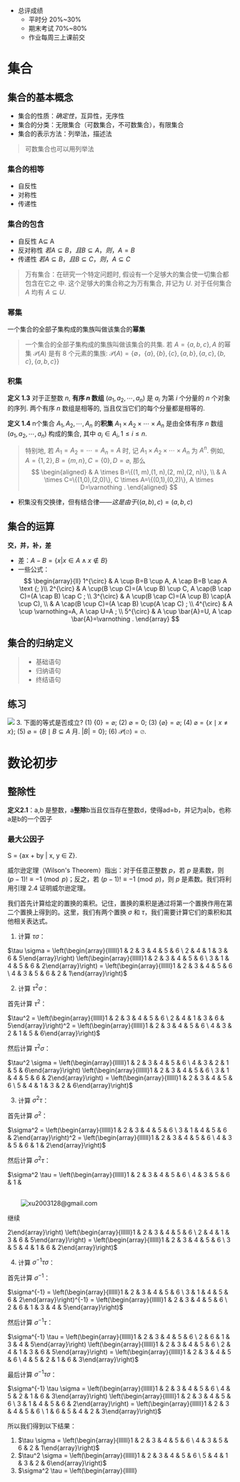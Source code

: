 - 总评成绩
	- 平时分 20%~30%
	- 期末考试 70%~80%
	- 作业每周三上课前交

# 集合

## 集合的基本概念
- 集合的性质：*确定性*，互异性，无序性
- 集合的分类：无限集合（可数集合，不可数集合），有限集合
- 集合的表示方法：列举法，描述法
> 可数集合也可以用列举法

### 集合的相等
- 自反性
- 对称性
- 传递性
### 集合的包含
- 自反性 A$\subseteq$ A
- 反对称性 $若A\subseteq B，且B\subseteq A，则，A=B$
- 传递性  $若A\subseteq B，且B\subseteq C，则，A\subseteq C$

> 万有集合：在研究一个特定问题时, 假设有一个足够大的集合使一切集合都包含在它之 中. 这个足够大的集合称之为万有集合, 并记为 $U$. 对于任何集合 $A$ 均有 $A \subseteq U$.

### 幂集
  一个集合的全部子集构成的集族叫做该集合的**幂集**
> 一个集合的全部子集构成的集族叫做该集合的共集. 若 $A=\{a, b, c\}, A$ 的幂 集 $\mathscr{P}(A)$ 是有 8 个元素的集族:
> $\mathscr{P}(A)=\{\emptyset，\{a\},\{b\},\{c\},\{a,b\},\{a,c\},\{b,c\},\{a,b,c\}\}$

### 积集
**定义 1.3** 对于正整数 $n$, **有序 $n$ 数组** $\left(a_1, a_2, \cdots, a_n\right)$ 是 $a_i$ 为第 $i$ 个分量的 $n$ 个对象的序列.
两个有序 $n$ 数组是相等的, 当且仅当它们的每个分量都是相等的.

**定义 1.4**  n个集合 $A_1, A_2, \cdots, A_n$ 的**积集** $A_1 \times A_2 \times \cdots \times A_n$ 是由全体有序 $n$ 数组 $\left(a_1, a_2, \cdots, a_n\right)$ 构成的集合, 其中 $a_i \in A_i, 1 \leqslant i \leqslant n$.

>特别地, 若 $A_1=A_2=\cdots=A_n=A$ 时, 记 $A_1 \times A_2 \times \cdots \times A_n$ 为 $A^n$.
	  例如, $A=\{1,2\}, B=\{m, n\}, C=\{0\}, D=\varnothing$, 那么
$$
\begin{aligned}
& A \times B=\{(1, m),(1, n),(2, m),(2, n)\}, \\
& A \times C=\{(1,0),(2,0)\}, C \times A=\{(0,1),(0,2)\}, A \times D=\varnothing .
\end{aligned}
$$
- 积集没有交换律，但有结合律——$这是由于((a,b),c)=(a,b,c)$

## 集合的运算
**交，并，补，差**

- 差：$A-B=\{x|x\in A \wedge x\notin B\}$
- 一些公式：
$$
\begin{array}{ll}
1^{\circ} & A \cup B=B \cup A, A \cap B=B \cap A \text {; }\\
2^{\circ} & A \cup(B \cup C)=(A \cup B) \cup C, A \cap(B \cap C)=(A \cap B) \cap C ; \\
3^{\circ} & A \cup(B \cap C)=(A \cup B) \cap(A \cup C), \\
& A \cap(B \cup C)=(A \cap B) \cup(A \cap C) ; \\
4^{\circ} & A \cup \varnothing=A, A \cap U=A ; \\
5^{\circ} & A \cup \bar{A}=U, A \cap \bar{A}=\varnothing .
\end{array}
$$

## 集合的归纳定义

> - 基础语句
> - 归纳语句
> - 终结语句


## 练习
![](http://picturebed.neverwacky.xyz/img/20230308230331.png)
3. 下面的等式是否成立?
(1) $\{0\}=\varnothing$;
(2) $\varnothing=0$;
(3) $\{\varnothing\}=\varnothing$;
(4) $\varnothing=\{x \mid x \neq x\}$;
(5) $\varnothing=\{B \mid B \subseteq A$ 月. $|B|=0\}$;
(6) $\mathscr{P}(\varnothing)=\varnothing$.

# 数论初步

## 整除性

**定义2.1**：a,b 是整数，a**整除**b当且仅当存在整数d，使得ad=b，并记为a|b，也称a是b的一个因子

### 最大公因子

S = {ax + by | x, y ∈ Z}.



威尔逊定理（Wilson's Theorem）指出：对于任意正整数 $p$，若 $p$ 是素数，则 $(p-1)! \equiv -1 \pmod{p}$；反之，若 $(p-1)! \equiv -1 \pmod{p}$，则 $p$ 是素数。我们将利用引理 2.4 证明威尔逊定理。



我们首先计算给定的置换的乘积。记住，置换的乘积是通过将第一个置换作用在第二个置换上得到的。这里，我们有两个置换 $\sigma$ 和 $\tau$，我们需要计算它们的乘积和其他相关表达式。

1.  计算 $\tau \sigma$：

$\tau \sigma = \left(\begin{array}{llllll}1 & 2 & 3 & 4 & 5 & 6 \ 2 & 4 & 1 & 3 & 6 & 5\end{array}\right) \left(\begin{array}{llllll}1 & 2 & 3 & 4 & 5 & 6 \ 3 & 1 & 4 & 5 & 6 & 2\end{array}\right) = \left(\begin{array}{llllll}1 & 2 & 3 & 4 & 5 & 6 \ 4 & 3 & 5 & 6 & 2 & 1\end{array}\right)$

2.  计算 $\tau^2 \sigma$：

首先计算 $\tau^2$：

$\tau^2 = \left(\begin{array}{llllll}1 & 2 & 3 & 4 & 5 & 6 \ 2 & 4 & 1 & 3 & 6 & 5\end{array}\right)^2 = \left(\begin{array}{llllll}1 & 2 & 3 & 4 & 5 & 6 \ 4 & 3 & 2 & 1 & 5 & 6\end{array}\right)$

然后计算 $\tau^2 \sigma$：

$\tau^2 \sigma = \left(\begin{array}{llllll}1 & 2 & 3 & 4 & 5 & 6 \ 4 & 3 & 2 & 1 & 5 & 6\end{array}\right) \left(\begin{array}{llllll}1 & 2 & 3 & 4 & 5 & 6 \ 3 & 1 & 4 & 5 & 6 & 2\end{array}\right) = \left(\begin{array}{llllll}1 & 2 & 3 & 4 & 5 & 6 \ 5 & 4 & 1 & 3 & 2 & 6\end{array}\right)$

3.  计算 $\sigma^2 \tau$：

首先计算 $\sigma^2$：

$\sigma^2 = \left(\begin{array}{llllll}1 & 2 & 3 & 4 & 5 & 6 \ 3 & 1 & 4 & 5 & 6 & 2\end{array}\right)^2 = \left(\begin{array}{llllll}1 & 2 & 3 & 4 & 5 & 6 \ 4 & 3 & 5 & 6 & 1 & 2\end{array}\right)$

然后计算 $\sigma^2 \tau$：

$\sigma^2 \tau = \left(\begin{array}{llllll}1 & 2 & 3 & 4 & 5 & 6 \ 4 & 3 & 5 & 6 & 1 &

![](data:image/svg+xml,%3csvg%20xmlns=%27http://www.w3.org/2000/svg%27%20version=%271.1%27%20width=%2730%27%20height=%2730%27/%3e)![xu2003128@gmail.com](https://chat.openai.com/_next/image?url=https%3A%2F%2Fs.gravatar.com%2Favatar%2Fd6d85da069ec2bbf25f9cc308b18d33c%3Fs%3D480%26r%3Dpg%26d%3Dhttps%253A%252F%252Fcdn.auth0.com%252Favatars%252Fxu.png&w=64&q=75)

继续

2\end{array}\right) \left(\begin{array}{llllll}1 & 2 & 3 & 4 & 5 & 6 \ 2 & 4 & 1 & 3 & 6 & 5\end{array}\right) = \left(\begin{array}{llllll}1 & 2 & 3 & 4 & 5 & 6 \ 3 & 5 & 4 & 1 & 6 & 2\end{array}\right)$

4.  计算 $\sigma^{-1} \tau \sigma$：

首先计算 $\sigma^{-1}$：

$\sigma^{-1} = \left(\begin{array}{llllll}1 & 2 & 3 & 4 & 5 & 6 \ 3 & 1 & 4 & 5 & 6 & 2\end{array}\right)^{-1} = \left(\begin{array}{llllll}1 & 2 & 3 & 4 & 5 & 6 \ 2 & 6 & 1 & 3 & 4 & 5\end{array}\right)$

然后计算 $\sigma^{-1} \tau$：

$\sigma^{-1} \tau = \left(\begin{array}{llllll}1 & 2 & 3 & 4 & 5 & 6 \ 2 & 6 & 1 & 3 & 4 & 5\end{array}\right) \left(\begin{array}{llllll}1 & 2 & 3 & 4 & 5 & 6 \ 2 & 4 & 1 & 3 & 6 & 5\end{array}\right) = \left(\begin{array}{llllll}1 & 2 & 3 & 4 & 5 & 6 \ 4 & 5 & 2 & 1 & 6 & 3\end{array}\right)$

最后计算 $\sigma^{-1} \tau \sigma$：

$\sigma^{-1} \tau \sigma = \left(\begin{array}{llllll}1 & 2 & 3 & 4 & 5 & 6 \ 4 & 5 & 2 & 1 & 6 & 3\end{array}\right) \left(\begin{array}{llllll}1 & 2 & 3 & 4 & 5 & 6 \ 3 & 1 & 4 & 5 & 6 & 2\end{array}\right) = \left(\begin{array}{llllll}1 & 2 & 3 & 4 & 5 & 6 \ 1 & 6 & 5 & 4 & 2 & 3\end{array}\right)$

所以我们得到以下结果：

1.  $\tau \sigma = \left(\begin{array}{llllll}1 & 2 & 3 & 4 & 5 & 6 \ 4 & 3 & 5 & 6 & 2 & 1\end{array}\right)$
2.  $\tau^2 \sigma = \left(\begin{array}{llllll}1 & 2 & 3 & 4 & 5 & 6 \ 5 & 4 & 1 & 3 & 2 & 6\end{array}\right)$
3.  $\sigma^2 \tau = \left(\begin{array}{llllll}